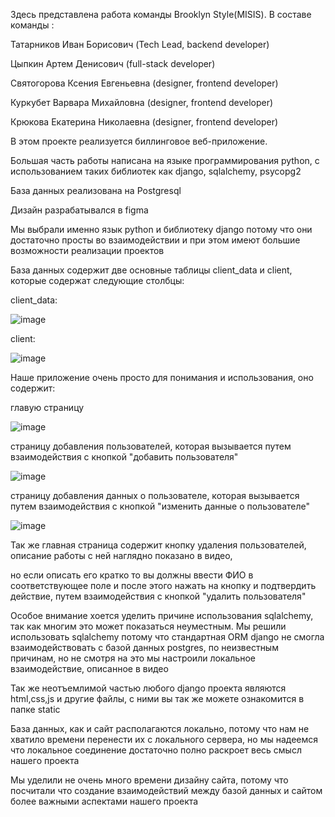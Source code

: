Здесь представлена работа команды Brooklyn Style(MISIS). 
В составе команды :

Татарников Иван Борисович (Tech Lead, backend developer)

Цыпкин Артем Денисович (full-stack developer)

Святогорова Ксения Евгеньевна (designer, frontend developer)

Куркубет Варвара Михайловна (designer, frontend developer)

Крюкова Екатерина Николаевна (designer, frontend developer)

В этом проекте реализуется биллинговое веб-приложение. 

Большая часть работы написана на языке программирования python, с использованием таких библиотек как django, sqlalchemy, psycopg2

База данных реализована на Postgresql

Дизайн разрабатывался в figma

Мы выбрали именно язык python и библиотеку django потому что они достаточно просты во взаимодействии и при этом имеют большие возможности реализации проектов

База данных содержит две основные таблицы client_data и client, которые содержат следующие столбцы:

client_data:

![image](https://github.com/mllbll/hakaton_dubna/assets/116435228/2deea89a-e1c2-4d0b-b2e8-eb638d2f7dae)

client:

![image](https://github.com/mllbll/hakaton_dubna/assets/116435228/863d32c8-6382-4c61-ae51-32f9f1effb2d)


Наше приложение очень просто для понимания и использования, оно содержит:

главую страницу

![image](https://github.com/mllbll/hakaton_dubna/assets/116435228/e0490648-f01d-4629-bdef-48044357d7ec)

страницу добавления пользователей, которая вызывается путем взаимодействия с кнопкой "добавить пользователя"

![image](https://github.com/mllbll/hakaton_dubna/assets/116435228/6f5e200f-1aa9-47a1-ad7e-b73681d4e39c)

страницу добавления данных о пользователе, которая вызывается путем взаимодействия с кнопкой "изменить данные о пользователе"

![image](https://github.com/mllbll/hakaton_dubna/assets/116435228/cbcad3d1-7043-4e6e-aa0b-50d83d6b3a80)

Так же главная страница содержит кнопку удаления пользователей, описание работы с ней наглядно показано в видео, 

но если описать его кратко то вы должны ввести ФИО в соответствующее поле и после этого нажать на кнопку и подтвердить действие, путем взаимодействия с кнопкой "удалить пользователя"

Особое внимание хоется уделить причине использования sqlalchemy, так как многим это может показаться неуместным.
Мы решили использовать sqlalchemy потому что стандартная ORM django не смогла взаимодействовать с базой данных postgres, по неизвестным причинам, но не смотря на это мы настроили локальное взаимодействие, описанное в видео

Так же неотъемлимой частью любого django проекта являются html,css,js и другие файлы, с ними вы так же можете ознакомится в папке static

База данных, как и сайт располагаются локально, потому что нам не хватило времени перенести их с локального сервера, но мы надеемся что локальное соединение достаточно полно раскроет весь смысл нашего проекта

Мы уделили не очень много времени дизайну сайта, потому что посчитали что создание взаимодействий между  базой данных и сайтом более важными аспектами нашего проекта

